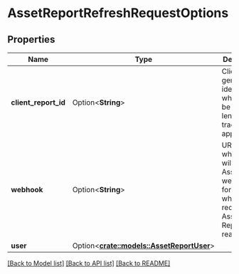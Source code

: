 # AssetReportRefreshRequestOptions

## Properties

Name | Type | Description | Notes
------------ | ------------- | ------------- | -------------
**client_report_id** | Option<**String**> | Client-generated identifier, which can be used by lenders to track loan applications. | [optional]
**webhook** | Option<**String**> | URL to which Plaid will send Assets webhooks, for example when the requested Asset Report is ready. | [optional]
**user** | Option<[**crate::models::AssetReportUser**](AssetReportUser.md)> |  | [optional]

[[Back to Model list]](../README.md#documentation-for-models) [[Back to API list]](../README.md#documentation-for-api-endpoints) [[Back to README]](../README.md)


